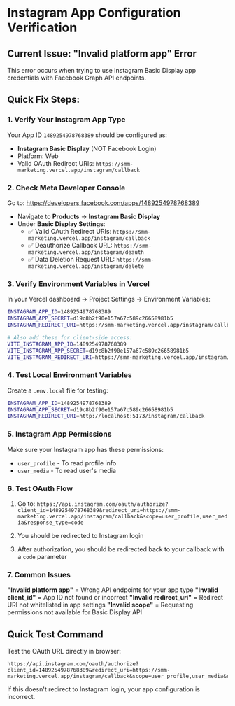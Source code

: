 # Instagram App Configuration Verification

## Current Issue: "Invalid platform app" Error

This error occurs when trying to use Instagram Basic Display app credentials with Facebook Graph API endpoints.

## Quick Fix Steps:

### 1. Verify Your Instagram App Type
Your App ID `1489254978768389` should be configured as:
- **Instagram Basic Display** (NOT Facebook Login)
- Platform: Web
- Valid OAuth Redirect URIs: `https://smm-marketing.vercel.app/instagram/callback`

### 2. Check Meta Developer Console
Go to: https://developers.facebook.com/apps/1489254978768389
- Navigate to **Products** → **Instagram Basic Display** 
- Under **Basic Display Settings**:
  - ✅ Valid OAuth Redirect URIs: `https://smm-marketing.vercel.app/instagram/callback`
  - ✅ Deauthorize Callback URL: `https://smm-marketing.vercel.app/instagram/deauth`
  - ✅ Data Deletion Request URL: `https://smm-marketing.vercel.app/instagram/delete`

### 3. Verify Environment Variables in Vercel

In your Vercel dashboard → Project Settings → Environment Variables:

```bash
INSTAGRAM_APP_ID=1489254978768389
INSTAGRAM_APP_SECRET=d19c8b2f90e157a67c589c26658981b5
INSTAGRAM_REDIRECT_URI=https://smm-marketing.vercel.app/instagram/callback

# Also add these for client-side access:
VITE_INSTAGRAM_APP_ID=1489254978768389
VITE_INSTAGRAM_APP_SECRET=d19c8b2f90e157a67c589c26658981b5
VITE_INSTAGRAM_REDIRECT_URI=https://smm-marketing.vercel.app/instagram/callback
```

### 4. Test Local Environment Variables

Create a `.env.local` file for testing:
```bash
INSTAGRAM_APP_ID=1489254978768389
INSTAGRAM_APP_SECRET=d19c8b2f90e157a67c589c26658981b5
INSTAGRAM_REDIRECT_URI=http://localhost:5173/instagram/callback
```

### 5. Instagram App Permissions

Make sure your Instagram app has these permissions:
- `user_profile` - To read profile info  
- `user_media` - To read user's media

### 6. Test OAuth Flow

1. Go to: `https://api.instagram.com/oauth/authorize?client_id=1489254978768389&redirect_uri=https://smm-marketing.vercel.app/instagram/callback&scope=user_profile,user_media&response_type=code`

2. You should be redirected to Instagram login
3. After authorization, you should be redirected back to your callback with a `code` parameter

### 7. Common Issues

**"Invalid platform app"** = Wrong API endpoints for your app type
**"Invalid client_id"** = App ID not found or incorrect
**"Invalid redirect_uri"** = Redirect URI not whitelisted in app settings
**"Invalid scope"** = Requesting permissions not available for Basic Display API

## Quick Test Command

Test the OAuth URL directly in browser:
```
https://api.instagram.com/oauth/authorize?client_id=1489254978768389&redirect_uri=https://smm-marketing.vercel.app/instagram/callback&scope=user_profile,user_media&response_type=code&state=test
```

If this doesn't redirect to Instagram login, your app configuration is incorrect.
